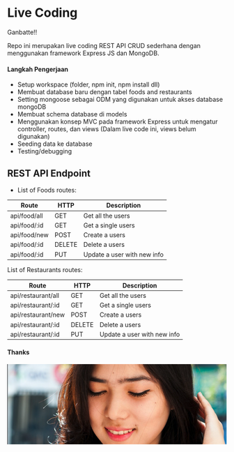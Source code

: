 # Live Coding
Ganbatte!!

Repo ini merupakan live coding  REST API CRUD sederhana dengan menggunakan framework Express JS dan MongoDB.

#### Langkah Pengerjaan
- Setup workspace (folder, npm init, npm install dll)
- Membuat database baru dengan tabel foods and restaurants
- Setting mongoose sebagai ODM yang digunakan untuk akses database mongoDB
- Membuat schema database di models
- Menggunakan konsep MVC pada framework Express untuk mengatur controller, routes, dan views (Dalam live code ini, views belum digunakan)
- Seeding data ke database
- Testing/debugging


## REST API Endpoint
- List of Foods routes:

Route | HTTP | Description
------|------|------------
api/food/all|GET|Get all the users
api/food/:id|GET|Get a single users
api/food/new|POST|Create a users
api/food/:id|DELETE|Delete a users
api/food/:id|PUT|Update a user with new info

List of Restaurants routes:

Route | HTTP | Description
------|------|------------
api/restaurant/all|GET|Get all the users
api/restaurant/:id|GET|Get a single users
api/restaurant/new|POST|Create a users
api/restaurant/:id|DELETE|Delete a users
api/restaurant/:id|PUT|Update a user with new info


#### Thanks
![Header](isyana.png)
